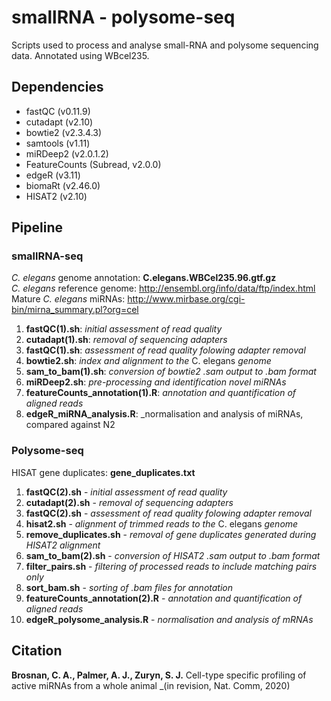 # smallRNA - polysome-seq
Scripts used to process and analyse small-RNA and polysome sequencing data. Annotated using WBcel235.

## Dependencies
* fastQC (v0.11.9)
* cutadapt (v2.10)
* bowtie2 (v2.3.4.3)
* samtools (v1.11)
* miRDeep2 (v2.0.1.2)
* FeatureCounts (Subread, v2.0.0)
* edgeR (v3.11)
* biomaRt (v2.46.0)
* HISAT2 (v2.10)

## Pipeline
### smallRNA-seq

_C. elegans_ genome annotation: **C.elegans.WBCel235.96.gtf.gz** \
_C. elegans_ reference genome: http://ensembl.org/info/data/ftp/index.html \
Mature _C. elegans_ miRNAs: http://www.mirbase.org/cgi-bin/mirna_summary.pl?org=cel

1. **fastQC(1).sh**: _initial assessment of read quality_
2. **cutadapt(1).sh**: _removal of sequencing adapters_
3. **fastQC(1).sh**: _assessment of read quality folowing adapter removal_
4. **bowtie2.sh**: _index and alignment to the_ C. elegans _genome_
5. **sam_to_bam(1).sh**: _conversion of bowtie2 .sam output to .bam format_
6. **miRDeep2.sh**: _pre-processing and identification novel miRNAs_
7. **featureCounts_annotation(1).R**: _annotation and quantification of aligned reads_
8. **edgeR_miRNA_analysis.R**: _normalisation and analysis of miRNAs, compared against N2

### Polysome-seq

HISAT gene duplicates: **gene_duplicates.txt** 

1. **fastQC(2).sh** - _initial assessment of read quality_
2. **cutadapt(2).sh** - _removal of sequencing adapters_
3. **fastQC(2).sh** - _assessment of read quality folowing adapter removal_
4. **hisat2.sh** - _alignment of trimmed reads to the_ C. elegans _genome_
5. **remove_duplicates.sh** - _removal of gene duplicates generated during HISAT2 alignment_
6. **sam_to_bam(2).sh** - _conversion of HISAT2 .sam output to .bam format_
7. **filter_pairs.sh** - _filtering of processed reads to include matching pairs only_
8. **sort_bam.sh** - _sorting of .bam files for annotation_
9. **featureCounts_annotation(2).R** - _annotation and quantification of aligned reads_
10. **edgeR_polysome_analysis.R** - _normalisation and analysis of mRNAs_


## Citation
**Brosnan, C. A., Palmer, A. J., Zuryn, S. J.** Cell-type specific profiling of active miRNAs from a whole animal _(in revision, Nat. Comm, 2020)
